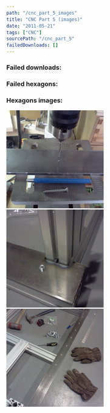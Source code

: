 ```yaml
---
path: "/cnc_part_5_images"
title: "CNC Part 5 (images)"
date: "2011-05-21"
tags: ["CNC"]
sourcePath: "/cnc_part_5"
failedDownloads: []
---
```



### Failed downloads:

### Failed hexagons:

### Hexagons images:
 ![img134.jpg_hexagon.jpeg](img134.jpg_hexagon.jpeg)
 ![img1361.jpg_hexagon.jpeg](img1361.jpg_hexagon.jpeg)
 ![img135.jpg_hexagon.jpeg](img135.jpg_hexagon.jpeg)
